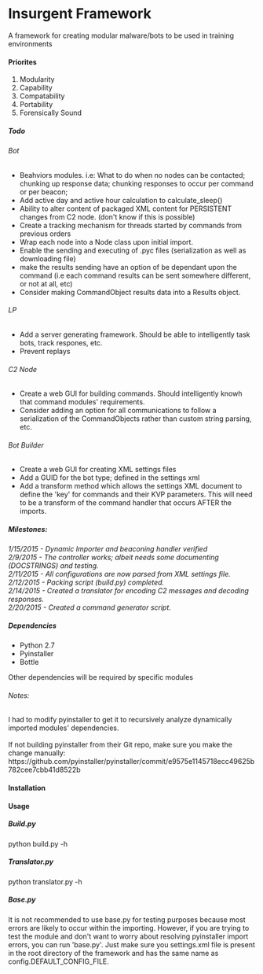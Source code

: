 # Insurgent Framework
A framework for creating modular malware/bots to be used in training environments

<h4>Priorites</h4>
<ol>
<li>Modularity</li>
<li>Capability</li>
<li>Compatability</li>
<li>Portability</li>
<li>Forensically Sound</li>
</ol>

<h5>Todo</h5>
<h6>Bot</h6>
<ul>
<li> Beahviors modules. i.e: What to do when no nodes can be contacted; chunking up response data; chunking responses to occur per command or per beacon;</li>
<li> Add active day and active hour calculation to calculate_sleep()</li>
<li> Ability to alter content of packaged XML content for PERSISTENT changes from C2 node. (don't know if this is possible)</li>
<li> Create a tracking mechanism for threads started by commands from previous orders</li>
<li> Wrap each node into a Node class upon initial import.</li>
<li> Enable the sending and executing of .pyc files (serialization as well as downloading file)</li>
<li> make the results sending have an option of be dependant upon the command (i.e each command results can be sent somewhere different, or not at all, etc)</li>
<li> Consider making CommandObject results data into a Results object.
</ul>
<h6>LP</h6>
<ul>
<li> Add a server generating framework. Should be able to intelligently task bots, track respones, etc.</li>
<li> Prevent replays </li>
</ul>
<h6>C2 Node</h6>
<ul>
<li> Create a web GUI for building commands. Should intelligently knowh that command modules' requirements.</li>
<li> Consider adding an option for all communications to follow a serialization of the CommandObjects rather than custom string parsing, etc.</li>
</ul>
<h6>Bot Builder</h6>
<ul>
<li> Create a web GUI for creating XML settings files</li>
<li> Add a GUID for the bot type; defined in the settings xml</li>
<li> Add a transform method which allows the settings XML document to define the 'key' for commands and their KVP parameters. This will need to be a transform of the command handler that occurs AFTER the imports.</li>
</ul>

<h5>Milestones:</h5>
<i>
1/15/2015 - Dynamic Importer and beaconing handler verified
<br>
2/9/2015 - The controller works; albeit needs some documenting (DOCSTRINGS) and testing.
<br>
2/11/2015 - All configurations are now parsed from XML settings file.
<br>
2/12/2015 - Packing script (build.py) completed.
<br>
2/14/2015 - Created a translator for encoding C2 messages and decoding responses.
<br>
2/20/2015 - Created a command generator script.
</i>

<h5>
Dependencies
</h5>

<ul>
<li>Python 2.7</li>
<li>Pyinstaller</li>
<li>Bottle</li>
</ul>

Other dependencies will be required by specific modules

<h6>Notes: </h6>
I had to modify pyinstaller to get it to recursively analyze dynamically imported modules' dependencies.<br><br>
If not building pyinstaller from their Git repo, make sure you make the change manually: <br>
https://github.com/pyinstaller/pyinstaller/commit/e9575e1145718ecc49625b782cee7cbb41d8522b

<h4>
Installation
</h4>

<h4>
Usage
</h4>

<h5>Build.py</h5>
python build.py -h

<h5>Translator.py</h5>
python translator.py -h

<h5>Base.py</h5>
It is not recommended to use base.py for testing purposes because most errors are likely to occur within the importing.
However, if you are trying to test the module and don't want to worry about resolving pyinstaller import errors, you can
run 'base.py'. Just make sure you settings.xml file is present in the root directory of the framework and has the same
name as config.DEFAULT_CONFIG_FILE.
